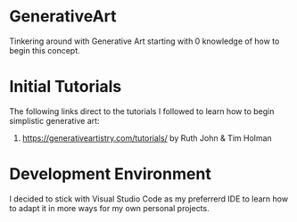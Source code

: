 # GenerativeArt
Tinkering around with Generative Art starting with 0 knowledge of how to begin this concept.

# Initial Tutorials
The following links direct to the tutorials I followed to learn how to begin simplistic generative art:

1. https://generativeartistry.com/tutorials/ by Ruth John & Tim Holman

# Development Environment
I decided to stick with Visual Studio Code as my preferrerd IDE to learn how to adapt it in more ways for my own personal projects.
